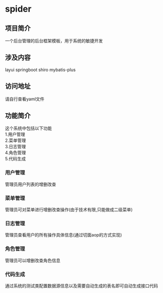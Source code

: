 # spider
## 项目简介
一个后台管理的后台框架模板，用于系统的敏捷开发


## 涉及内容
layui springboot shiro mybatis-plus 

## 访问地址
请自行查看yaml文件<br>
  
## 功能简介
这个系统中包括以下功能
<br>
1.用户管理<br>
2.菜单管理<br>
3.日志管理<br>
4.角色管理<br>
5.代码生成<br>
 
### 用户管理
管理员用户列表的增删改查

### 菜单管理
管理员可对菜单进行增删改查操作(由于技术有限,只能做成二级菜单)

### 日志管理
管理员查看用户的所有操作具体信息(通过切面aop的方式实现)

### 角色管理
管理员可以增删改查角色信息

 ### 代码生成
通过系统的测试类配置数据源信息以及需要自动生成的表名即可自动生成接口代码




